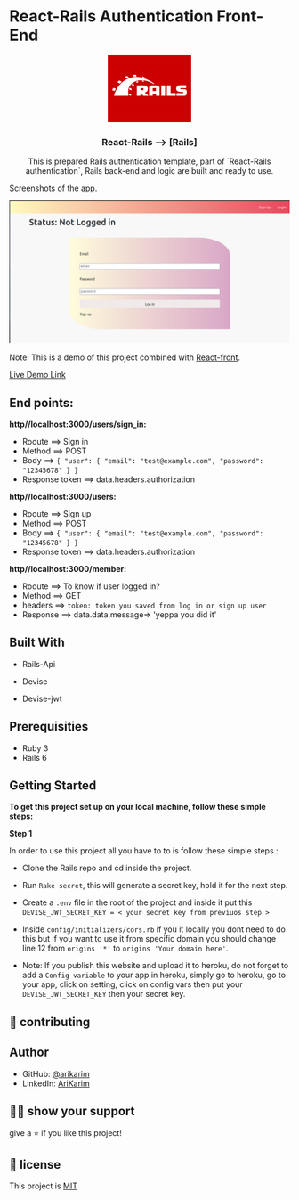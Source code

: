 # React-Rails Authentication Front-End
<p align="center">
    <img src="./app/images/rails.png" alt="Logo" width="150" height="120">
  <h3 align="center">React-Rails --> [Rails]</h3>

  <p align="center">
This is prepared Rails authentication template, part of `React-Rails authentication`, Rails back-end and  logic are built and ready to use.
  </p>
</p


## Screenshots of the app.
![image](./app/images/s.png)


Note: This is a demo of this project combined with [React-front](https://github.com/arikarim/Rails-React-Front-end).

[Live Demo Link](http://arikarim.me/Rails-React-Front-end/)


## End points:
**http//localhost:3000/users/sign_in:**
- Rooute ==> Sign in
- Method ==> POST
- Body ==> `{ "user": { "email": "test@example.com", "password": "12345678" } }`
- Response token ==> data.headers.authorization

**http//localhost:3000/users:**
- Rooute ==> Sign up
- Method ==> POST
- Body ==> `{ "user": { "email": "test@example.com", "password": "12345678" } }`
- Response token ==> data.headers.authorization

**http//localhost:3000/member:**
- Rooute ==> To know if user logged in?
- Method ==> GET
- headers ==> `token: token you saved from log in or sign up user`
- Response ==> data.data.message=> 'yeppa you did it'

## Built With

- Rails-Api

- Devise
 
- Devise-jwt

## Prerequisities

- Ruby 3
- Rails 6


## Getting Started

**To get this project set up on your local machine, follow these simple steps:**


**Step 1**<br>

In order to use this project  all you have to to is follow these simple steps :

- Clone the Rails repo and cd inside the project.

- Run `Rake secret`, this will generate a secret key, hold it for the next step.

- Create a `.env` file in the root of the project and inside it put this `DEVISE_JWT_SECRET_KEY = < your secret key from previuos step >`

- Inside `config/initializers/cors.rb` if you it locally you dont need to do this but if you want to use it from specific domain you should change line 12 from `origins '*'` to `origins 'Your domain here'`.

- Note: If you publish this website and upload it to heroku, do not forget to add a `Config variable` to your app in heroku, simply go to heroku, go to your app, click on setting, click on config vars then put your `DEVISE_JWT_SECRET_KEY` then your secret key.


## 🤝 contributing

## Author

- GitHub: [@arikarim](https://github.com/arikarim)
- LinkedIn: [AriKarim](https://www.linkedin.com/in/ari-karim-523bb81b3)

## 🙋‍♂ show your support

give a ⭐️ if you like this project!

## 📝 license



This project is [MIT](lisenced)
